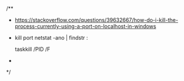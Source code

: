 /**
 * https://stackoverflow.com/questions/39632667/how-do-i-kill-the-process-currently-using-a-port-on-localhost-in-windows
 * 
 	kill port
 	netstat -ano | findstr :<PORT>

	taskkill /PID <PID> /F
 * 
 */
